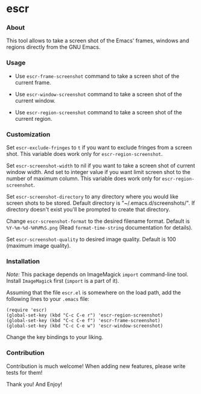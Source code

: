 # escr

### About

This tool allows to take a screen shot of the Emacs' frames, windows and regions
directly from the GNU Emacs.

### Usage

- Use `escr-frame-screenshot` command to take a screen shot of the current frame.

- Use `escr-window-screenshot` command to take a screen shot of the current window.

- Use `escr-region-screenshot` command to take a screen shot of the current region.

### Customization

Set `escr-exclude-fringes` to `t` if you want to exclude fringes from a screen
shot. This variable does work only for `escr-region-screenshot`.

Set `escr-screenshot-width` to nil if you want to take a screen shot of current
window width. And set to integer value if you want limit screen shot to the number of
maximum column. This variable does work only for `escr-region-screenshot`.

Set `escr-screenshot-directory` to any directory where you would like screen shots to
be stored. Default directory is "~/.emacs.d/screenshots/". If directory doesn't exist
you'll be prompted to create that directory.

Change `escr-screenshot-format` to the desired filename format. Default is
`%Y-%m-%d-%H%M%S.png` (Read `format-time-string` documentation for details).

Set `escr-screenshot-quality` to desired image quality. Default is 100 (maximum
image quality).

### Installation

*Note:* This package depends on ImageMagick `import` command-line tool. Install
 `ImageMagick` first (`import` is a part of it).

Assuming that the file `escr.el` is somewhere on the load path, add the following
lines to your `.emacs` file:

```
(require 'escr)
(global-set-key (kbd "C-c C-e r") 'escr-region-screenshot)
(global-set-key (kbd "C-c C-e f") 'escr-frame-screenshot)
(global-set-key (kbd "C-c C-e w") 'escr-window-screenshot)
```

Change the key bindings to your liking.

### Contribution

Contribution is much welcome! When adding new features, please write tests for them!

Thank you! And Enjoy!
